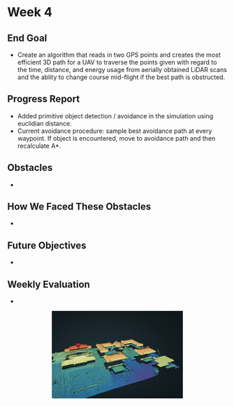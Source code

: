 # Week 4

## End Goal

* Create an algorithm that reads in two GPS points and creates the most efficient 3D path for a UAV to traverse the points given with regard to the time, distance, and energy usage from aerially obtained LiDAR scans and the ablity to change course mid-flight if the best path is obstructed.

## Progress Report
* Added primitive object detection / avoidance in the simulation using euclidian distance.
* Current avoidance procedure: sample best avoidance path at every waypoint. If object is encountered, move to avoidance path and then recalculate A*.

## Obstacles
* 

## How We Faced These Obstacles
* 

## Future Objectives
* 

## Weekly Evaluation
* 

<p align="center">
  <img src="https://github.com/alecstem/2022-REU-on-Smart-UAVs/blob/main/images/point%20cloud.png" width="300" height="200" >
</p>
